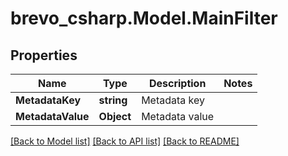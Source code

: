 # brevo_csharp.Model.MainFilter
## Properties

Name | Type | Description | Notes
------------ | ------------- | ------------- | -------------
**MetadataKey** | **string** | Metadata key | 
**MetadataValue** | **Object** | Metadata value | 

[[Back to Model list]](../README.md#documentation-for-models) [[Back to API list]](../README.md#documentation-for-api-endpoints) [[Back to README]](../README.md)

